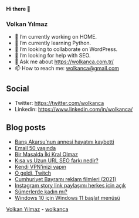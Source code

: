 #### Hi there 👋

### Volkan Yılmaz

- 🔭 I’m currently working on HOME.
- 🌱 I’m currently learning Python.
- 👯 I’m looking to collaborate on WordPress.
- 🤔 I’m looking for help with SEO.
- 💬 Ask me about https://wolkanca.com.tr/
- 📫 How to reach me: wolkanca@gmail.com

## Social
- Twitter: https://twitter.com/wolkanca
- Linkedin: https://www.linkedin.com/in/wolkanca/



## Blog posts
<!-- BLOG-POST-LIST:START -->
- [Barış Akarsu’nun annesi hayatını kaybetti](https://wolkanca.com.tr/baris-akarsunun-annesi-hayatini-kaybetti/)
- [Email 50 yaşında](https://wolkanca.com.tr/email-50-yasinda/)
- [Bir Masalda İki Kral Olmaz](https://wolkanca.com.tr/bir-masalda-iki-kral-olmaz/)
- [Kısa vs Uzun URL SEO farkı nedir?](https://wolkanca.com.tr/kisa-vs-uzun-url-seo-farki-nedir/)
- [Kendi VPN’inizi yapın](https://wolkanca.com.tr/kendi-vpninizi-yapin/)
- [O geldi, Twitch](https://wolkanca.com.tr/o-geldi-twitch/)
- [Cumhuriyet Bayramı reklam filmleri (2021)](https://wolkanca.com.tr/cumhuriyet-bayrami-reklam-filmleri-2021/)
- [Instagram story link paylaşımı herkes için açık](https://wolkanca.com.tr/instagram-story-link-paylasimi-herkes-icin-acik/)
- [Sümerlerde kadın mı?](https://wolkanca.com.tr/sumerlerde-kadin-mi/)
- [Windows 10 için Windows 11 başlat menüsü](https://wolkanca.com.tr/windows-10-icin-windows-11-baslat-menusu/)
<!-- BLOG-POST-LIST:END -->


[Volkan Yılmaz](https://volkanyilmaz.com.tr/) - [wolkanca](https://wolkanca.com.tr/)
